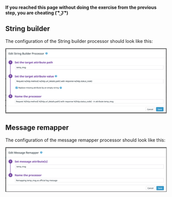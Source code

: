 **If you reached this page without doing the exercise from the previous step, you are cheating ( ͡° ͜ʖ ͡°)**

## String builder

The configuration of the String builder processor should look like this:

![string-builder](https://raw.githubusercontent.com/l0k0ms/workshops/master/using-logs-to-improve-developer-productivity/images/string-builder.png)

## Message remapper

The configuration of the message remapper processor should look like this:

![message-remapper](https://raw.githubusercontent.com/l0k0ms/workshops/master/using-logs-to-improve-developer-productivity/images/message-remapper.png)
